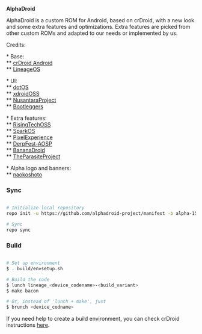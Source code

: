 <p><b>AlphaDroid</b></p>

<p>AlphaDroid is a custom ROM for Android, based on crDroid, with a new look and some extra features and optimizations. Extra features are picked from other custom ROMs and adapted to our needs or implemented by us.</p>

<p>Credits:</p>

<p>* Base:<br/>
** <a href="https://github.com/crDroidAndroid">crDroid Android</a><br/>
** <a href="https://github.com/LineageOS">LineageOS</a><br/>

<p>* UI:<br/>
** <a href="https://github.com/dotos">dotOS</a><br/>
** <a href="https://github.com/xdroid-oss">xdroidOSS</a><br/>
** <a href="https://github.com/nusantaraproject-rom">NusantaraProject</a></br>
** <a href="https://github.com/bootleggersrom">Bootleggers</a></p>

<p>* Extra features:<br/>
** <a href="https://github.com/risingtechoss">RisingTechOSS</a><br/>
** <a href="https://github.com/spark-rom">SparkOS</a><br/>
** <a href="https://github.com/pixelexperience">PixelExperience</a><br/>
** <a href="https://github.com/DerpFest-AOSP">DerpFest-AOSP</a><br/>
** <a href="https://github.com/bananadroid">BananaDroid</a><br/>
** <a href="https://github.com/theParasiteProject">TheParasiteProject</a><br/>

<p>* Alpha logo and banners:<br/>
** <a href="https://github.com/naokoshoto">naokoshoto</a></p>

### Sync ###

```bash

# Initialize local repository
repo init -u https://github.com/alphadroid-project/manifest -b alpha-15.1-wip --git-lfs

# Sync
repo sync
```

### Build ###

```bash

# Set up environment
$ . build/envsetup.sh

# Build the code
$ lunch lineage_<device_codename>-<build_variant>
$ make bacon

# Or, instead of 'lunch + make', just
$ brunch <device_codname>
```

<p>
  If you need help to create a build environment, you can check crDroid instructions <a href="https://github.com/crdroidandroid/android">here</a>.
</p>
